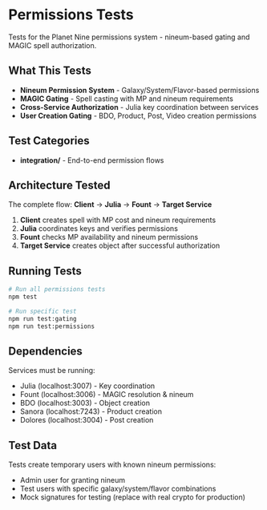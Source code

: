 # Permissions Tests

Tests for the Planet Nine permissions system - nineum-based gating and MAGIC spell authorization.

## What This Tests

- **Nineum Permission System** - Galaxy/System/Flavor-based permissions
- **MAGIC Gating** - Spell casting with MP and nineum requirements
- **Cross-Service Authorization** - Julia key coordination between services
- **User Creation Gating** - BDO, Product, Post, Video creation permissions

## Test Categories

- **integration/** - End-to-end permission flows

## Architecture Tested

The complete flow: **Client** → **Julia** → **Fount** → **Target Service**

1. **Client** creates spell with MP cost and nineum requirements
2. **Julia** coordinates keys and verifies permissions
3. **Fount** checks MP availability and nineum permissions
4. **Target Service** creates object after successful authorization

## Running Tests

```bash
# Run all permissions tests
npm test

# Run specific test
npm run test:gating
npm run test:permissions
```

## Dependencies

Services must be running:
- Julia (localhost:3007) - Key coordination
- Fount (localhost:3006) - MAGIC resolution & nineum
- BDO (localhost:3003) - Object creation
- Sanora (localhost:7243) - Product creation
- Dolores (localhost:3004) - Post creation

## Test Data

Tests create temporary users with known nineum permissions:
- Admin user for granting nineum
- Test users with specific galaxy/system/flavor combinations
- Mock signatures for testing (replace with real crypto for production)
